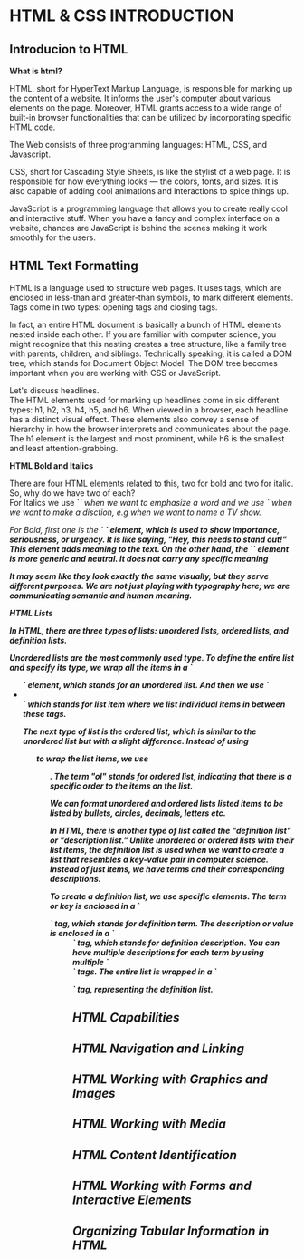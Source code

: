 # HTML & CSS INTRODUCTION

## Introducion to HTML

**What is html?**
<p>HTML, short for HyperText Markup Language, is responsible for marking up the content of a website. It informs the user's computer about various elements on the page. Moreover, HTML grants access to a wide range of built-in browser functionalities that can be utilized by incorporating specific HTML code.
</p>
<p>
  The Web consists of three programming languages: HTML, CSS, and Javascript.
</p>
<p>CSS, short for Cascading Style Sheets, is like the stylist of a web page. It is responsible for how everything looks — the colors, fonts, and sizes. It is also capable of adding cool animations and interactions to spice things up.
</p>
<p>JavaScript is a programming language that allows you to create really cool and interactive stuff. When you have a fancy and complex interface on a website, chances are JavaScript is behind the scenes making it work smoothly for the users.
</p>


## HTML Text Formatting
<p>
  HTML is a language used to structure web pages. It uses tags, which are enclosed in less-than and greater-than symbols, to mark different elements. Tags come in two types: opening tags and closing tags.
</p>
<p>
  In fact, an entire HTML document is basically a bunch of HTML elements nested inside each other. If you are familiar with computer science, you might recognize that this nesting creates a tree structure, like a family tree with parents, children, and siblings. 
Technically speaking, it is called a DOM tree, which stands for Document Object Model. The DOM tree becomes important when you are working with CSS or JavaScript.
</p>
<p>
  Let's discuss headlines. <br>
  The HTML elements used for marking up headlines come in six different types: h1, h2, h3, h4, h5, and h6. When viewed in a browser, each headline has a distinct visual effect. These elements also convey a sense of hierarchy in how the browser interprets and communicates about the page. 
  The h1 element is the largest and most prominent, while h6 is the smallest and least attention-grabbing. 
</p>

**HTML Bold and Italics** <br>
<p>
There are four HTML elements related to this, two for bold and two for italic. So, why do we have two of each? <br>
For Italics we use `<em>` when we want to emphasize a word and we use `<i>`when we want to make a disction, e.g when we want to name a TV show.
</p>
<p>
  For Bold,  first one is the ` <strong> ` element, which is used to show importance, seriousness, or urgency. It is like saying, "Hey, this needs to stand out!" This element adds meaning to the text. On the other hand, the `<b>` element is more generic and neutral. It does not carry any specific meaning
</p>
<p>It may seem like they look exactly the same visually, but they serve different purposes. We are not just playing with typography here; we are communicating semantic and human meaning.
</p>

**HTML Lists**
<p>In HTML, there are three types of lists: unordered lists, ordered lists, and definition lists.
</p>
<p>
  Unordered lists are the most commonly used type. To define the entire list and specify its type, we wrap all the items in a `<ul>` element, which stands for an unordered list. And then we use `<li></li>` which stands for list item where  we list individual items in between these tags.
</p>
<p>
  The next type of list is the ordered list, which is similar to the unordered list but with a slight difference. Instead of using <ul> to wrap the list items, we use <ol>. The term "ol" stands for ordered list,      indicating that there is a specific order to the items on the list.
</p>
<p>
  We can format unordered and ordered lists listed items to be listed by bullets, circles, decimals, letters etc.
</p>
<p>
  In HTML, there is another type of list called the "definition list" or "description list." Unlike unordered or ordered lists with their list items, the definition list is used when we want to create a list that resembles a key-value pair in computer science. Instead of just items, we have terms and their corresponding descriptions.
</p>
<p>
  To create a definition list, we use specific elements. The term or key is enclosed in a `<dt>` tag, which stands for definition term. The description or value is enclosed in a `<dd>` tag, which stands for definition description. You can have multiple descriptions for each term by using multiple `<dd>` tags. The entire list is wrapped in a `<dl>` tag, representing the definition list.
</p>


## HTML Capabilities

## HTML Navigation and Linking 

## HTML Working with Graphics and Images

## HTML Working with Media

## HTML Content Identification

## HTML Working with Forms and Interactive Elements

## Organizing Tabular Information in HTML
